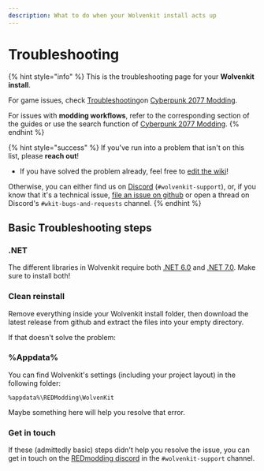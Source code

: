 ```yaml
---
description: What to do when your Wolvenkit install acts up
---
```


# Troubleshooting

{% hint style="info" %}
This is the troubleshooting page for your **Wolvenkit install**.&#x20;

For game issues, check [Troubleshooting](https://app.gitbook.com/s/4gzcGtLrr90pVjAWVdTc/for-mod-users/user-guide-troubleshooting "mention")on [Cyberpunk 2077 Modding](https://app.gitbook.com/o/-MP5ijqI11FeeX7c8-N8/s/4gzcGtLrr90pVjAWVdTc/ "mention").

For issues with **modding workflows**, refer to the corresponding section of the guides or use the search function of [Cyberpunk 2077 Modding](https://app.gitbook.com/o/-MP5ijqI11FeeX7c8-N8/s/4gzcGtLrr90pVjAWVdTc/ "mention").
{% endhint %}

{% hint style="success" %}
If you've run into a problem that isn't on this list, please **reach out**!

* If you have solved the problem already, feel free to [edit the wiki](https://app.gitbook.com/invite/-MP5ijqI11FeeX7c8-N8/H70HZBOeUulIpkQnBLK7)!

Otherwise, you can either find us on [Discord](https://discord.gg/redmodding) (`#wolvenkit-support`), or, if you know that it's a technical issue, [file an issue on github](https://github.com/WolvenKit/Wolvenkit/issues) or open a thread on Discord's `#wkit-bugs-and-requests` channel.
{% endhint %}

## Basic Troubleshooting steps

### .NET

The different libraries in Wolvenkit require both [.NET 6.0](https://dotnet.microsoft.com/en-us/download/dotnet/6.0) and [.NET 7.0](https://dotnet.microsoft.com/en-us/download/dotnet/7.0). Make sure to install both!

### Clean reinstall

Remove everything inside your Wolvenkit install folder, then download the latest release from github and extract the files into your empty directory.&#x20;

If that doesn't solve the problem:

### %Appdata%

You can find Wolvenkit's settings (including your project layout) in the following folder:

```
%appdata%\REDModding\WolvenKit
```

Maybe something here will help you resolve that error.

### Get in touch

If these (admittedly basic) steps didn't help you resolve the issue, you can get in touch on the [REDmodding discord](https://discord.gg/redmodding) in the `#wolvenkit-support` channel.
